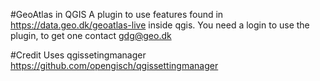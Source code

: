 #GeoAtlas in QGIS
A plugin to use features found in https://data.geo.dk/geoatlas-live inside qgis.
You need a login to use the plugin, to get one contact gdg@geo.dk


#Credit
Uses qgissetingmanager https://github.com/opengisch/qgissettingmanager